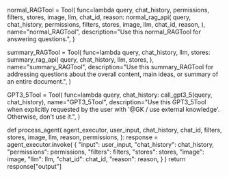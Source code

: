 normal_RAGTool = Tool(
    func=lambda query, chat_history, permissions, filters, stores, image, llm, chat_id, reason: normal_rag_api(
        query,
        chat_history,
        permissions,
        filters,
        stores,
        image,
        llm,
        chat_id,
        reason,
    ),
    name="normal_RAGTool",
    description="Use this normal_RAGTool for answering questions.",
)

summary_RAGTool = Tool(
    func=lambda query, chat_history, llm, stores: summary_rag_api(
        query,
        chat_history,
        llm,
        stores,
    ),
    name="summary_RAGTool",
    description="Use this summary_RAGTool for addressing questions about the overall content, main ideas, or summary of an entire document.",
)

GPT3_5Tool = Tool(
    func=lambda query, chat_history: call_gpt3_5(query, chat_history),
    name="GPT3_5Tool",
    description="Use this GPT3_5Tool when explicitly requested by the user with '@GK / use external knowledge'. Otherwise, don't use it.",
)

def process_agent(
    agent_executor,
    user_input,
    chat_history,
    chat_id,
    filters,
    stores,
    image,
    llm,
    reason,
    permissions,
):
    response = agent_executor.invoke(
        {
            "input": user_input,
            "chat_history": chat_history,
            "permissions": permissions,
            "filters": filters,
            "stores": stores,
            "image": image,
            "llm": llm,
            "chat_id": chat_id,
            "reason": reason,
        }
    )
    return response["output"]
